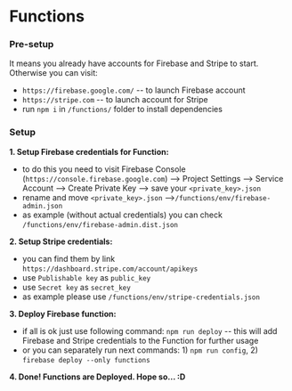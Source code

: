 # Functions

### Pre-setup

It means you already have accounts for Firebase and Stripe to start. 
Otherwise you can visit:
- `https://firebase.google.com/` -- to launch Firebase account
- `https://stripe.com` -- to launch account for Stripe
- run ` npm i ` in `/functions/` folder to install dependencies


### Setup

**1. Setup Firebase credentials for Function:**
- to do this you need to visit Firebase Console (`https://console.firebase.google.com`) --> Project Settings --> Service Account --> Create Private Key --> save your `<private_key>.json`
- rename and move `<private_key>.json` -->`/functions/env/firebase-admin.json`
- as example (without actual credentials) you can check `/functions/env/firebase-admin.dist.json`



**2. Setup Stripe credentials:**
- you can find them by link `https://dashboard.stripe.com/account/apikeys`
- use `Publishable key` as `public_key`
- use `Secret key` as `secret_key`
- as example please use `/functions/env/stripe-credentials.json`



**3. Deploy Firebase function:**
- if all is ok just use following command: `npm run deploy` -- this will add Firebase and Stripe credentials to the Function for further usage
- or you can separately run next commands: 1) `npm run config`, 2) `firebase deploy --only functions`



**4. Done! Functions are Deployed. Hope so... :D**




 
